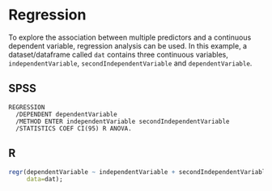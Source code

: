 # Regression

To explore the association between multiple predictors and a continuous dependent variable, regression analysis can be used. In this example, a dataset/dataframe called `dat` contains three continuous variables, `independentVariable`, `secondIndependentVariable` and `dependentVariable`.

## SPSS

```
REGRESSION
  /DEPENDENT dependentVariable
  /METHOD ENTER independentVariable secondIndependentVariable
  /STATISTICS COEF CI(95) R ANOVA.
```

## R

```r
regr(dependentVariable ~ independentVariable + secondIndependentVariable,
     data=dat);
```
